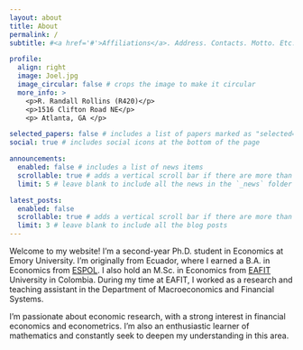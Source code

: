 ```yaml
---
layout: about
title: About
permalink: /
subtitle: #<a href='#'>Affiliations</a>. Address. Contacts. Motto. Etc.

profile:
  align: right
  image: Joel.jpg
  image_circular: false # crops the image to make it circular
  more_info: >
    <p>R. Randall Rollins (R420)</p>
    <p>1516 Clifton Road NE</p>
    <p> Atlanta, GA </p>

selected_papers: false # includes a list of papers marked as "selected={true}"
social: true # includes social icons at the bottom of the page

announcements:
  enabled: false # includes a list of news items
  scrollable: true # adds a vertical scroll bar if there are more than 3 news items
  limit: 5 # leave blank to include all the news in the `_news` folder

latest_posts:
  enabled: false
  scrollable: true # adds a vertical scroll bar if there are more than 3 new posts items
  limit: 3 # leave blank to include all the blog posts
---
```


Welcome to my website! I’m a second-year Ph.D. student in Economics at Emory University. I’m originally from Ecuador, where I earned a B.A. in Economics from [ESPOL](https://www.espol.edu.ec/es). I also hold an M.Sc. in Economics from [EAFIT](https://www.eafit.edu.co/) University in Colombia. During my time at EAFIT, I worked as a research and teaching assistant in the Department of Macroeconomics and Financial Systems.

I’m passionate about economic research, with a strong interest in financial economics and econometrics. I’m also an enthusiastic learner of mathematics and constantly seek to deepen my understanding in this area.

<!--Link to your favorite [subreddit](http://reddit.com). You can put a picture in, too. The code is already in, just name your picture `prof_pic.jpg` and put it in the `img/` folder.

Put your address / P.O. box / other info right below your picture. You can also disable any of these elements by editing `profile` property of the YAML header of your `_pages/about.md`. Edit `_bibliography/papers.bib` and Jekyll will render your [publications page](/al-folio/publications/) automatically.

Link to your social media connections, too. This theme is set up to use [Font Awesome icons](https://fontawesome.com/) and [Academicons](https://jpswalsh.github.io/academicons/), like the ones below. Add your Facebook, Twitter, LinkedIn, Google Scholar, or just disable all of them.-->